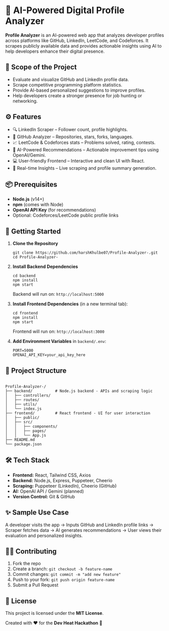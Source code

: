 <h1>🚀 AI-Powered Digital Profile Analyzer</h1>

<p><strong>Profile Analyzer</strong> is an AI-powered web app that analyzes developer profiles across platforms like GitHub, LinkedIn, LeetCode, and Codeforces. It scrapes publicly available data and provides actionable insights using AI to help developers enhance their digital presence.</p>

<h2>🎯 Scope of the Project</h2>
<ul>
  <li>Evaluate and visualize GitHub and LinkedIn profile data.</li>
  <li>Scrape competitive programming platform statistics.</li>
  <li>Provide AI-based personalized suggestions to improve profiles.</li>
  <li>Help developers create a stronger presence for job hunting or networking.</li>
</ul>

<h2>⚙️ Features</h2>
<ul>
  <li>🔍 LinkedIn Scraper – Follower count, profile highlights.</li>
  <li>🐙 GitHub Analyzer – Repositories, stars, forks, languages.</li>
  <li>📈 LeetCode & Codeforces stats – Problems solved, rating, contests.</li>
  <li>🧠 AI-Powered Recommendations – Actionable improvement tips using OpenAI/Gemini.</li>
  <li>💻 User-friendly Frontend – Interactive and clean UI with React.</li>
  <li>🧪 Real-time Insights – Live scraping and profile summary generation.</li>
</ul>

<h2>📦 Prerequisites</h2>
<ul>
  <li><strong>Node.js</strong> (v14+)</li>
  <li><strong>npm</strong> (comes with Node)</li>
  <li><strong>OpenAI API Key</strong> (for recommendations)</li>
  <li>Optional: Codeforces/LeetCode public profile links</li>
</ul>

<h2>🧪 Getting Started</h2>
<ol>
  <li><strong>Clone the Repository</strong>
    <pre><code class="bash">git clone https://github.com/harshKhulbe07/Profile-Analyzer-.git
cd Profile-Analyzer-</code></pre>
  </li>
  <li><strong>Install Backend Dependencies</strong>
    <pre><code class="bash">cd backend
npm install
npm start</code></pre>
    <p>Backend will run on: <code>http://localhost:5000</code></p>
  </li>
  <li><strong>Install Frontend Dependencies</strong> (in a new terminal tab):
    <pre><code class="bash">cd frontend
npm install
npm start</code></pre>
    <p>Frontend will run on: <code>http://localhost:3000</code></p>
  </li>
  <li><strong>Add Environment Variables</strong> in <code>backend/.env</code>:
    <pre><code>PORT=5000
OPENAI_API_KEY=your_api_key_here</code></pre>
  </li>
</ol>

<h2>🧱 Project Structure</h2>
<pre><code>
Profile-Analyzer-/
├── backend/          # Node.js backend - APIs and scraping logic
│   ├── controllers/
│   ├── routes/
│   ├── utils/
│   └── index.js
├── frontend/         # React frontend - UI for user interaction
│   ├── public/
│   ├── src/
│   │   ├── components/
│   │   ├── pages/
│   │   └── App.js
├── README.md
└── package.json
</code></pre>

<h2>🛠️ Tech Stack</h2>
<ul>
  <li><strong>Frontend:</strong> React, Tailwind CSS, Axios</li>
  <li><strong>Backend:</strong> Node.js, Express, Puppeteer, Cheerio</li>
  <li><strong>Scraping:</strong> Puppeteer (LinkedIn), Cheerio (GitHub)</li>
  <li><strong>AI:</strong> OpenAI API / Gemini (planned)</li>
  <li><strong>Version Control:</strong> Git & GitHub</li>
</ul>

<h2>✨ Sample Use Case</h2>
<p>A developer visits the app → Inputs GitHub and LinkedIn profile links → Scraper fetches data → AI generates recommendations → User views their evaluation and personalized insights.</p>



<h2>🧑‍💻 Contributing</h2>
<ol>
  <li>Fork the repo</li>
  <li>Create a branch: <code>git checkout -b feature-name</code></li>
  <li>Commit changes: <code>git commit -m "add new feature"</code></li>
  <li>Push to your fork: <code>git push origin feature-name</code></li>
  <li>Submit a Pull Request</li>
</ol>

<h2>📄 License</h2>
<p>This project is licensed under the <strong>MIT License</strong>.</p>
<p>Created with ❤️ for the <strong>Dev Heat Hackathon</strong> 🚀</p>
